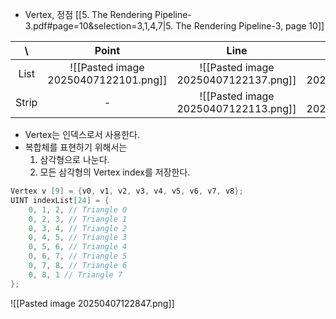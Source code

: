 - Vertex, 정점
[[5. The Rendering Pipeline-3.pdf#page=10&selection=3,1,4,7|5. The Rendering Pipeline-3, page 10]]

|   \   |                Point                 |                 Line                 |               Triangle               |
| :---: | :----------------------------------: | :----------------------------------: | :----------------------------------: |
| List  | ![[Pasted image 20250407122101.png]] | ![[Pasted image 20250407122137.png]] | ![[Pasted image 20250407122153.png]] |
| Strip |                  -                   | ![[Pasted image 20250407122113.png]] | ![[Pasted image 20250407122146.png]] |
- Vertex는 인덱스로서 사용한다.
- 복합체를 표현하기 위해서는 
	1. 삼각형으로 나눈다.
	2. 모든 삼각형의 Vertex index를 저장한다.

```cpp
Vertex v [9] = {v0, v1, v2, v3, v4, v5, v6, v7, v8}; 
UINT indexList[24] = { 
	0, 1, 2, // Triangle 0 
	0, 2, 3, // Triangle 1 
	0, 3, 4, // Triangle 2 
	0, 4, 5, // Triangle 3 
	0, 5, 6, // Triangle 4 
	0, 6, 7, // Triangle 5 
	0, 7, 8, // Triangle 6
	0, 8, 1 // Triangle 7 
};
```
![[Pasted image 20250407122847.png]]